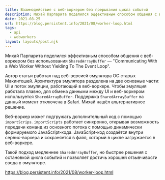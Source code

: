 ```yaml
---
title: Взаимодействие с веб-воркером без прерывания цикла событий
description: Михай Парпарита поделился эффективным способом общения с веб-воркером без использования SharedArrayBuffer
date: 2021-08-25
url: https://blog.persistent.info/2021/08/worker-loop.html
tags:
  - api
  - webworkers
layout: layouts/post.njk
---
```

Михай Парпарита поделился эффективным способом общения с веб-воркером без использования `SharedArrayBuffer` — "Communicating With a Web Worker Without Yielding To The Event Loop".

Автор статьи работал над веб-версией эмулятора ОС старых Макинтошей. Архитектура эмулятора разделена на две основные части: UI и поток эмуляции, работающий в веб-воркере. Чтобы эмуляция работала плавно, для обмена данными между UI и веб-воркером используется `SharedArrayBuffer`. Поддержка `SharedArrayBuffer` на данный момент отключена в Safari. Михай нашёл альтернативное решение.

Веб-воркер может подгружать дополнительный код с помощью `importScrips`. `importScripts` работает синхронно, открывая возможность передачи команд из основного потока с помощью динамически формируемого JavaScript-кода. JavaScript-код создаётся внутри сервис-воркера и сохраняется в файл, который в цикле загружается в веб-воркере.

Такой подход медленнее `SharedArrayBuffer`, но быстрее решения с остановкой цикла событий и позволяет достичь хорошей отзывчивости ввода в эмуляторе.

https://blog.persistent.info/2021/08/worker-loop.html
